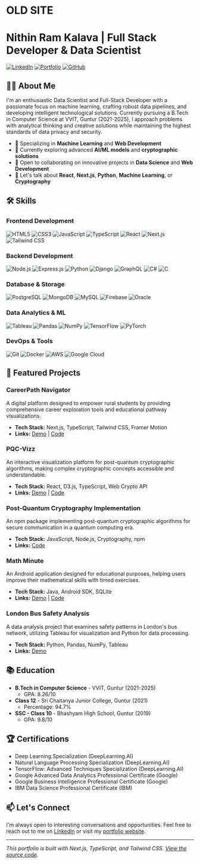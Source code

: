 # OLD SITE
# Nithin Ram Kalava | Full Stack Developer & Data Scientist

[![LinkedIn](https://img.shields.io/badge/LinkedIn-Connect-blue?style=for-the-badge&logo=linkedin)](https://linkedin.com/in/nithinramkalava)
[![Portfolio](https://img.shields.io/badge/Portfolio-Visit-brightgreen?style=for-the-badge&logo=vercel)](https://nithinramkalava.is-a.dev)
[![GitHub](https://img.shields.io/badge/GitHub-Follow-black?style=for-the-badge&logo=github)](https://github.com/nithinramkalava)

## 👨‍💻 About Me

I'm an enthusiastic Data Scientist and Full-Stack Developer with a passionate focus on machine learning, crafting robust data pipelines, and developing intelligent technological solutions. Currently pursuing a B.Tech in Computer Science at VVIT, Guntur (2021-2025), I approach problems with analytical thinking and creative solutions while maintaining the highest standards of data privacy and security.

- 🔭 Specializing in **Machine Learning** and **Web Development**
- 🌱 Currently exploring advanced **AI/ML models** and **cryptographic solutions**
- 👯 Open to collaborating on innovative projects in **Data Science** and **Web Development**
- 💬 Let's talk about **React**, **Next.js**, **Python**, **Machine Learning**, or **Cryptography**

## 🛠️ Skills

### Frontend Development
![HTML5](https://img.shields.io/badge/HTML5-E34F26?style=flat-square&logo=html5&logoColor=white)
![CSS3](https://img.shields.io/badge/CSS3-1572B6?style=flat-square&logo=css3&logoColor=white)
![JavaScript](https://img.shields.io/badge/JavaScript-F7DF1E?style=flat-square&logo=javascript&logoColor=black)
![TypeScript](https://img.shields.io/badge/TypeScript-3178C6?style=flat-square&logo=typescript&logoColor=white)
![React](https://img.shields.io/badge/React-61DAFB?style=flat-square&logo=react&logoColor=black)
![Next.js](https://img.shields.io/badge/Next.js-000000?style=flat-square&logo=next.js&logoColor=white)
![Tailwind CSS](https://img.shields.io/badge/Tailwind_CSS-38B2AC?style=flat-square&logo=tailwind-css&logoColor=white)

### Backend Development
![Node.js](https://img.shields.io/badge/Node.js-339933?style=flat-square&logo=node.js&logoColor=white)
![Express.js](https://img.shields.io/badge/Express.js-000000?style=flat-square&logo=express&logoColor=white)
![Python](https://img.shields.io/badge/Python-3776AB?style=flat-square&logo=python&logoColor=white)
![Django](https://img.shields.io/badge/Django-092E20?style=flat-square&logo=django&logoColor=white)
![GraphQL](https://img.shields.io/badge/GraphQL-E10098?style=flat-square&logo=graphql&logoColor=white)
![C#](https://img.shields.io/badge/C%23-512BD4?style=flat-square&logo=c-sharp&logoColor=white)
![C](https://img.shields.io/badge/C-A8B9CC?style=flat-square&logo=c&logoColor=white)

### Database & Storage
![PostgreSQL](https://img.shields.io/badge/PostgreSQL-336791?style=flat-square&logo=postgresql&logoColor=white)
![MongoDB](https://img.shields.io/badge/MongoDB-47A248?style=flat-square&logo=mongodb&logoColor=white)
![MySQL](https://img.shields.io/badge/MySQL-4479A1?style=flat-square&logo=mysql&logoColor=white)
![Firebase](https://img.shields.io/badge/Firebase-FFCA28?style=flat-square&logo=firebase&logoColor=black)
![Oracle](https://img.shields.io/badge/Oracle-F80000?style=flat-square&logo=oracle&logoColor=white)

### Data Analytics & ML
![Tableau](https://img.shields.io/badge/Tableau-E97627?style=flat-square&logo=tableau&logoColor=white)
![Pandas](https://img.shields.io/badge/Pandas-150458?style=flat-square&logo=pandas&logoColor=white)
![NumPy](https://img.shields.io/badge/NumPy-013243?style=flat-square&logo=numpy&logoColor=white)
![TensorFlow](https://img.shields.io/badge/TensorFlow-FF6F00?style=flat-square&logo=tensorflow&logoColor=white)
![PyTorch](https://img.shields.io/badge/PyTorch-EE4C2C?style=flat-square&logo=pytorch&logoColor=white)

### DevOps & Tools
![Git](https://img.shields.io/badge/Git-F05032?style=flat-square&logo=git&logoColor=white)
![Docker](https://img.shields.io/badge/Docker-2496ED?style=flat-square&logo=docker&logoColor=white)
![AWS](https://img.shields.io/badge/AWS-232F3E?style=flat-square&logo=amazon-aws&logoColor=white)
![Google Cloud](https://img.shields.io/badge/Google_Cloud-4285F4?style=flat-square&logo=google-cloud&logoColor=white)

## 🚀 Featured Projects

### CareerPath Navigator
A digital platform designed to empower rural students by providing comprehensive career exploration tools and educational pathway visualizations.
- **Tech Stack:** Next.js, TypeScript, Tailwind CSS, Framer Motion
- **Links:** [Demo](https://careerpath-nav.vercel.app/) | [Code](https://github.com/nithinramkalava/CareerPath-Navigator)

### PQC-Vizz
An interactive visualization platform for post-quantum cryptographic algorithms, making complex cryptographic concepts accessible and understandable.
- **Tech Stack:** React, D3.js, TypeScript, Web Crypto API
- **Links:** [Demo](https://pqc-vizz.vercel.app/) | [Code](https://github.com/nithinramkalava/pqc-vizz)

### Post-Quantum Cryptography Implementation
An npm package implementing post-quantum cryptographic algorithms for secure communication in a quantum computing era.
- **Tech Stack:** JavaScript, Node.js, Cryptography, npm
- **Links:** [Code](https://github.com/nithinkalava/post-quantum-crypto)

### Math Minute
An Android application designed for educational purposes, helping users improve their mathematical skills with timed exercises.
- **Tech Stack:** Java, Android SDK, SQLite
- **Links:** [Demo](https://github.com/nithinramkalava/Math-Minute/releases/tag/debug-releases) | [Code](https://github.com/nithinramkalava/Math-Minute)

### London Bus Safety Analysis
A data analysis project that examines safety patterns in London's bus network, utilizing Tableau for visualization and Python for data processing.
- **Tech Stack:** Python, Pandas, NumPy, Tableau
- **Links:** [Demo](https://public.tableau.com/app/profile/nithinramkalava/viz/LondonBusSafety_16839704914760/Dashboard)

## 📚 Education

- **B.Tech in Computer Science** - VVIT, Guntur (2021-2025)
  - GPA: 8.26/10
- **Class 12** - Sri Chaitanya Junior College, Guntur (2021)
  - Percentage: 94.7%
- **SSC - Class 10** - Bhashyam High School, Guntur (2019)
  - GPA: 9.8/10

## 🏆 Certifications

- Deep Learning Specialization (DeepLearning.AI)
- Natural Language Processing Specialization (DeepLearning.AI)
- TensorFlow: Advanced Techniques Specialization (DeepLearning.AI)
- Google Advanced Data Analytics Professional Certificate (Google)
- Google Business Intelligence Professional Certificate (Google)
- IBM Data Science Professional Certificate (IBM)

## 📫 Let's Connect

I'm always open to interesting conversations and opportunities. Feel free to reach out to me on [LinkedIn](https://linkedin.com/in/nithinramkalava) or visit my [portfolio website](https://nithinramkalava.is-a.dev).

---
*This portfolio is built with Next.js, TypeScript, and Tailwind CSS. [View the source code](https://github.com/nithinramkalava/nithinramkalava-portfolio).*
